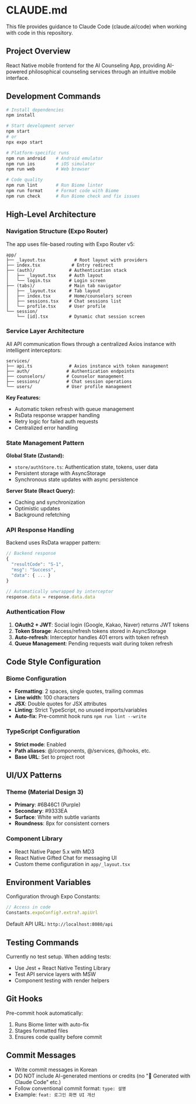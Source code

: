 # CLAUDE.md

This file provides guidance to Claude Code (claude.ai/code) when working with code in this repository.

## Project Overview

React Native mobile frontend for the AI Counseling App, providing AI-powered philosophical counseling services through an intuitive mobile interface.

## Development Commands

```bash
# Install dependencies
npm install

# Start development server
npm start
# or
npx expo start

# Platform-specific runs
npm run android    # Android emulator
npm run ios        # iOS simulator  
npm run web        # Web browser

# Code quality
npm run lint       # Run Biome linter
npm run format     # Format code with Biome
npm run check      # Run Biome check and fix issues
```

## High-Level Architecture

### Navigation Structure (Expo Router)

The app uses file-based routing with Expo Router v5:

```
app/
├── _layout.tsx           # Root layout with providers
├── index.tsx            # Entry redirect
├── (auth)/             # Authentication stack
│   ├── _layout.tsx     # Auth layout
│   └── login.tsx       # Login screen
├── (tabs)/             # Main tab navigator
│   ├── _layout.tsx     # Tab layout
│   ├── index.tsx       # Home/counselors screen
│   ├── sessions.tsx    # Chat sessions list
│   └── profile.tsx     # User profile
└── session/
    └── [id].tsx        # Dynamic chat session screen
```

### Service Layer Architecture

All API communication flows through a centralized Axios instance with intelligent interceptors:

```
services/
├── api.ts              # Axios instance with token management
├── auth/              # Authentication endpoints
├── counselors/        # Counselor management
├── sessions/          # Chat session operations
└── users/             # User profile management
```

**Key Features:**
- Automatic token refresh with queue management
- RsData response wrapper handling
- Retry logic for failed auth requests
- Centralized error handling

### State Management Pattern

**Global State (Zustand):**
- `store/authStore.ts`: Authentication state, tokens, user data
- Persistent storage with AsyncStorage
- Synchronous state updates with async persistence

**Server State (React Query):**
- Caching and synchronization
- Optimistic updates
- Background refetching

### API Response Handling

Backend uses RsData wrapper pattern:
```typescript
// Backend response
{
  "resultCode": "S-1",
  "msg": "Success",
  "data": { ... }
}

// Automatically unwrapped by interceptor
response.data = response.data.data
```

### Authentication Flow

1. **OAuth2 + JWT**: Social login (Google, Kakao, Naver) returns JWT tokens
2. **Token Storage**: Access/refresh tokens stored in AsyncStorage
3. **Auto-refresh**: Interceptor handles 401 errors with token refresh
4. **Queue Management**: Pending requests wait during token refresh

## Code Style Configuration

### Biome Configuration
- **Formatting**: 2 spaces, single quotes, trailing commas
- **Line width**: 100 characters
- **JSX**: Double quotes for JSX attributes
- **Linting**: Strict TypeScript, no unused imports/variables
- **Auto-fix**: Pre-commit hook runs `npm run lint --write`

### TypeScript Configuration
- **Strict mode**: Enabled
- **Path aliases**: @/components, @/services, @/hooks, etc.
- **Base URL**: Set to project root

## UI/UX Patterns

### Theme (Material Design 3)
- **Primary**: #6B46C1 (Purple)
- **Secondary**: #9333EA
- **Surface**: White with subtle variants
- **Roundness**: 8px for consistent corners

### Component Library
- React Native Paper 5.x with MD3
- React Native Gifted Chat for messaging UI
- Custom theme configuration in `app/_layout.tsx`

## Environment Variables

Configuration through Expo Constants:
```javascript
// Access in code
Constants.expoConfig?.extra?.apiUrl
```

Default API URL: `http://localhost:8080/api`

## Testing Commands

Currently no test setup. When adding tests:
- Use Jest + React Native Testing Library
- Test API service layers with MSW
- Component testing with render helpers

## Git Hooks

Pre-commit hook automatically:
1. Runs Biome linter with auto-fix
2. Stages formatted files
3. Ensures code quality before commit

## Commit Messages

- Write commit messages in Korean
- DO NOT include AI-generated mentions or credits (no "🤖 Generated with Claude Code" etc.)
- Follow conventional commit format: `type: 설명`
- Example: `feat: 로그인 화면 UI 개선`
